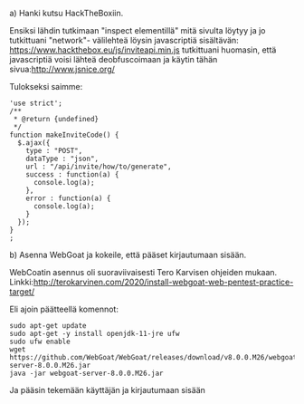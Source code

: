 a) Hanki kutsu HackTheBoxiin.

Ensiksi lähdin tutkimaan "inspect elementillä" mitä sivulta löytyy ja jo tutkittuani "network"- välilehteä löysin javascriptiä sisältävän: https://www.hackthebox.eu/js/inviteapi.min.js
tutkittuani huomasin, että javascriptiä voisi lähteä deobfuscoimaan ja käytin tähän sivua:http://www.jsnice.org/

Tulokseksi saimme:
```
'use strict';
/**
 * @return {undefined}
 */
function makeInviteCode() {
  $.ajax({
    type : "POST",
    dataType : "json",
    url : "/api/invite/how/to/generate",
    success : function(a) {
      console.log(a);
    },
    error : function(a) {
      console.log(a);
    }
  });
}
;
```


b) Asenna WebGoat ja kokeile, että pääset kirjautumaan sisään.

WebCoatin asennus oli suoraviivaisesti Tero Karvisen ohjeiden mukaan.
Linkki:http://terokarvinen.com/2020/install-webgoat-web-pentest-practice-target/

Eli ajoin päätteellä komennot:

``` 
sudo apt-get update
sudo apt-get -y install openjdk-11-jre ufw
sudo ufw enable
wget https://github.com/WebGoat/WebGoat/releases/download/v8.0.0.M26/webgoat-server-8.0.0.M26.jar
java -jar webgoat-server-8.0.0.M26.jar 
 ```
Ja pääsin tekemään käyttäjän ja kirjautumaan sisään

